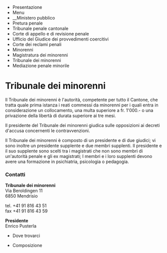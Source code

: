  * Presentazione
  * Menu
  *  __Ministero pubblico
  * Pretura penale
  * Tribunale penale cantonale
  * Corte di appello e di revisione penale
  * Ufficio del Giudice dei provvedimenti coercitivi
  * Corte dei reclami penali
  * Minorenni
  * Magistratura dei minorenni
  * Tribunale dei minorenni
  * Mediazione penale minorile

#  Tribunale dei minorenni

Il Tribunale dei minorenni è l'autorità, competente per tutto il Cantone, che
tratta quale prima istanza i reati commessi da minorenni per i quali entra in
considerazione un collocamento, una multa superiore a fr. 1'000.- o una
privazione della libertà di durata superiore ai tre mesi.

Il presidente del Tribunale dei minorenni giudica sulle opposizioni ai decreti
d'accusa concernenti le contravvenzioni.

Il Tribunale dei minorenni è composto di un presidente e di due giudici; vi
sono inoltre un presidente supplente e due membri supplenti. Il presidente e
il suo supplente sono scelti tra i magistrati che non sono membri di
un'autorità penale e gli ex magistrati; I membri e i loro supplenti devono
avere una formazione in psichiatria, psicologia o pedagogia.

###  Contatti

**Tribunale dei minorenni**  
Via Beroldingen 11  
6850 Mendrisio

tel. +41 91 816 43 51  
fax +41 91 816 43 59  

 **Presidente**  
Enrico Pusterla

  * Dove trovarci

  * Composizione

